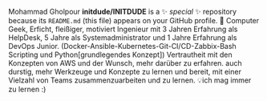 Mohammad Gholpour
**initdude/INITDUDE** is a ✨ _special_ ✨ repository because its `README.md` (this file) appears on your GitHub profile.
👾 Computer Geek, Erficht, fleißiger, motiviert Ingenieur mit 3 Jahren  Erfahrung als HelpDesk, 5 Jahre als Systemadministrator und 1 Jahre Erfahrung als DevOps Junior. (Docker-Ansible-Kubernetes-Git-CI/CD-Zabbix-Bash Scripting und Python[grundlegendes Konzept])
Vertrautheit mit den Konzepten von AWS und der Wunsch, mehr darüber zu erfahren.
auch durstig, mehr Werkzeuge und Konzepte zu lernen und bereit, mit einer Vielzahl von Teams zusammenzuarbeiten und zu lernen.
💡ich mag immer zu lernen :)

